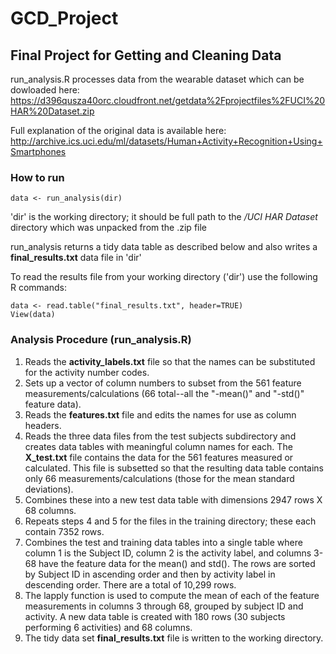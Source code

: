 # GCD_Project
## Final Project for Getting and Cleaning Data 

run_analysis.R processes data from the wearable dataset which can be dowloaded here:
https://d396qusza40orc.cloudfront.net/getdata%2Fprojectfiles%2FUCI%20HAR%20Dataset.zip

Full explanation of the original data is available here:
http://archive.ics.uci.edu/ml/datasets/Human+Activity+Recognition+Using+Smartphones

### How to run

```
data <- run_analysis(dir)
```

'dir' is the working directory; it should be full path to the */UCI HAR Dataset* 
directory which was unpacked from the .zip file

run_analysis returns a tidy data table as described below and also writes a 
**final_results.txt** data file in 'dir' 

To read the results file from your working directory ('dir') use the following R commands:

```
data <- read.table("final_results.txt", header=TRUE)
View(data)
```

### Analysis Procedure (run_analysis.R)
1. Reads the **activity_labels.txt** file so that the names can be substituted for the activity number codes.
2. Sets up a vector of column numbers to subset from the 561 feature measurements/calculations
(66 total--all the "-mean()" and "-std()" feature data).
3. Reads the **features.txt** file and edits the names for use as column headers.
4. Reads the three data files from the test subjects subdirectory and creates data tables with meaningful 
column names for each.  The **X_test.txt** file contains the data for the 561 features measured or calculated. This
file is subsetted so that the resulting data table contains only 66 measurements/calculations (those for the mean 
standard deviations).
5. Combines these into a new test data table with dimensions 2947 rows X 68 columns.
6. Repeats steps 4 and 5 for the files in the training directory; these each contain 7352 rows. 
7. Combines the test and training data tables into a single table where column 1 is the Subject ID, 
column 2 is the activity label, and columns 3-68 have the feature data for the mean() and std().  The rows are 
sorted by Subject ID in ascending order and then by activity label in descending order.  There are a total of 10,299 rows.
8. The lapply function is used to compute the mean of each of the feature measurements in columns 3 through 68, 
grouped by subject ID and activity.  A new data table is created with 180 rows (30 subjects performing 6 activities) and 68 columns.  
9. The tidy data set **final_results.txt** file is written to the working directory.
  

